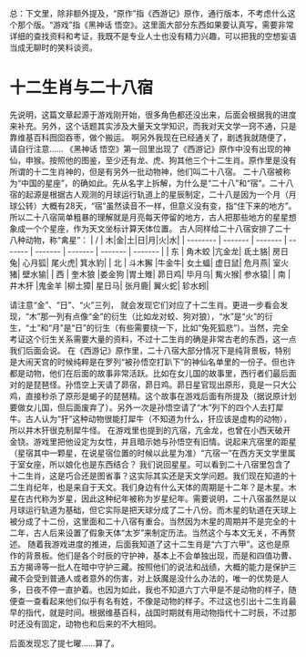 总：下文里，除非额外提及，“原作”指《西游记》原作，通行版本，不考虑什么这个那个版。“游戏”指《黑神话 悟空》。这里面大部分东西如果要认真写，需要非常详细的查找资料和考证，我既不是专业人士也没有精力兴趣，可以把我的空想妄语当成无聊时的笑料谈资。
# 十二生肖与二十八宿
先说明，这篇文章起源于游戏刚开始，很多角色都还没出来，后面会根据我的进度来补充。另外，这个话题其实涉及大量天文学知识，而我对天文学一窍不通，只是靠维基百科囫囵吞枣，做个搬运。
啊另外我现在已经通关了，剧透我就随便了，请自行注意……
《黑神话 悟空》第一回里出现了《西游记》原作中没有出现的神仙，申猴。按照他的图鉴，至少还有龙、虎、狗其他三个十二生肖。原作里是没有所谓的十二生肖神的，但是有另外一批动物神，他们叫二十八宿。
二十八宿被称为“中国的星座”，的确如此。先从名字上拆解，为什么是“二十八”和“宿”。二十八宿的起源是根据古人观测的月球运行轨道上的星辰制定，二十八是因为一个月（月球公转）大概有28天，“宿”虽然读音不一样，但意义没有变，指“住下来的地方”。所以二十八宿简单粗暴的理解就是月亮每天停留的地方，古人把那些地方的星星想象成一个个星座，作为天文坐标计算天体位置。
古人同样给二十八宿安排了二十八种动物，称“禽星”：
| / | 木|金|土|日|月|火|水|
| -------- | ------- | ------- | ------- | ------- | ------- | ------- | ------- |
| 东  | 角木蛟 |亢金龙|	氐土貉|	房日兔|	心月狐|	尾火虎|	箕水豹|
| 北 | 斗木獬   |牛金牛|	女土蝠|	虚日鼠|	危月燕|	室火猪|	壁水㺄|
| 西    | 奎木狼    |娄金狗	|胃土雉|	昴日鸡|	毕月乌|	觜火猴|	参水猿|
| 南    | 井木犴    |鬼金羊	|柳土獐|	星日马|	张月鹿|	翼火蛇|	轸水蚓|

请注意“金”、“日”、“火”三列， 就会发现它们对应了十二生肖。更进一步看会发现，“木”那一列有点像“金”的衍生（比如龙对蛟、狗对狼），“水”是“火”的衍生，“土”和“月”是“日”的衍生（有些需要绕一下，比如“兔死狐悲”）。当然，完全考证这个衍生关系需要大量的资料，不过十二生肖的确是非常古老的东西，这一点我们后面会说。
在《西游记》原作里，二十八宿大部分情况下是纯背景板，特别是大闹天宫的时候纯粹是在罗列“被孙悟空打趴下”的神仙名单里的一份子。但也许都是动物，他们在后面的故事非常活跃。比如在女儿国的故事里，西行者们最后面对的是琵琶怪。孙悟空上天请了昴宿，昴日鸡。昴日星官现出原形，竟是一只大公鸡，直接秒杀了原形是蝎子的琵琶精。这个故事在游戏后面有所提及（据说原计划要做女儿国，但后面废弃了）。另外一次是孙悟空请了“木”列下的四个人去打犀牛。古人认为“犴”这种动物很能打犀牛（不知道为什么，犴应该是虚构的动物），所以井木犴很克制犀牛怪。
在游戏里也提到的亢宿，亢金龙，也曾在小西天破开金铙。游戏里把他设定为女性，并且暗示她与孙悟空有旧情。说起来亢宿里的距星（星宿其中一颗星，在说星宿位置的时候以此星为准）“亢宿一”在西方天文学里属于室女座，所以娘化也是东西结合？
我们说回星星。可以看到二十八宿里包含了十二生肖，这是巧合还是图省事？这实际其实还是天文学问题。我们现在知道的十二生肖纪年，也是来自于天文。我们身边有什么天体的周期是十二年？是木星。木星在古代称为岁星，因此这种纪年被称为岁星纪年。需要说明，二十八宿虽然是以月球运行轨道为基础，但它实际是把天球分成了二十八份。而木星的轨道在天球上被分成了十二份，这里面和二十八宿有重合。当然因为木星的周期并不是完全的十二年，古人后来设置了假象天体“太岁”来制定历法。当然这个与本文无关，不再赘述。
随着我游戏进度的推进，后面我知道了这十二生肖是“六丁六甲”。这也是原作的背景板。他们是各个时辰的守护神，基本上不会单独出现，而是和四值功曹、五方揭谛等一批人在暗中守护三藏。按照他们的说法和战绩，大概的能力是保护三藏不会受到普通人或者意外的伤害，对上妖魔是没什么办法的，唯一的优势是人多，日夜不停一直护着。也因为如此，我也不知道六丁六甲是不是动物的样子，随便查一查看起来他们似乎有名有姓，不像是动物的样子。不过这也引出十二生肖最早的指代，就是时间。根据维基百科，战国时期就有用动物指代十二时辰，不过那时还没有固定，动物也和后来的不大相同。

后面发现忘了提七曜……算了。
